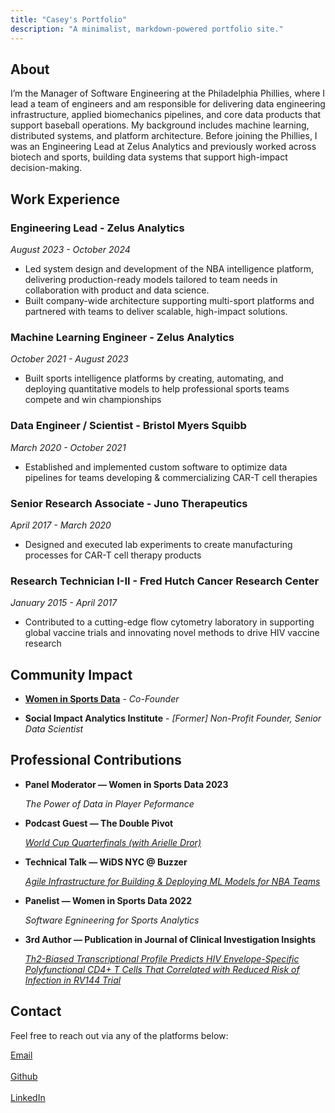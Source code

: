 ```yaml
---
title: "Casey's Portfolio"
description: "A minimalist, markdown-powered portfolio site."
---
```


## <span id="about">About</span>

I’m the Manager of Software Engineering at the Philadelphia Phillies, where I lead a team of engineers and am responsible for delivering data engineering infrastructure, applied biomechanics pipelines, and core data products that support baseball operations. My background includes machine learning, distributed systems, and platform architecture. Before joining the Phillies, I was an Engineering Lead at Zelus Analytics and previously worked across biotech and sports, building data systems that support high-impact decision-making.

## <span id="work-experience">Work Experience</span>

### Engineering Lead - Zelus Analytics

_August 2023 - October 2024_

- Led system design and development of the NBA intelligence platform, delivering production-ready models tailored to team needs in collaboration with product and data science.
- Built company-wide architecture supporting multi-sport platforms and partnered with teams to deliver scalable, high-impact solutions.

### Machine Learning Engineer - Zelus Analytics

_October 2021 - August 2023_

- Built sports intelligence platforms by creating, automating, and deploying quantitative models to help professional sports teams compete and win championships

### Data Engineer / Scientist - Bristol Myers Squibb

_March 2020 - October 2021_

- Established and implemented custom software to optimize data pipelines for teams developing & commercializing CAR-T cell therapies

### Senior Research Associate - Juno Therapeutics

_April 2017 - March 2020_

- Designed and executed lab experiments to create manufacturing processes for CAR-T cell therapy products

### Research Technician I-II - Fred Hutch Cancer Research Center

_January 2015 - April 2017_

- Contributed to a cutting-edge flow cytometry laboratory in supporting global vaccine trials and innovating novel methods to drive HIV vaccine research

## <span id="community-impact">Community Impact</span>

- [**Women in Sports Data**](https://womeninsportsdata.org/) - _Co-Founder_

- **Social Impact Analytics Institute** - _[Former] Non-Profit Founder, Senior Data Scientist_

## <span id="professional-contributions">Professional Contributions</span>

- **Panel Moderator — Women in Sports Data 2023**

  _The Power of Data in Player Peformance_

- **Podcast Guest — The Double Pivot**

  [_World Cup Quarterfinals (with Arielle Dror)_](https://open.spotify.com/episode/52r1dKhCgBUi1QNHrxdzAv)

- **Technical Talk — WiDS NYC @ Buzzer**

  [_Agile Infrastructure for Building & Deploying ML Models for NBA Teams_](https://www.youtube.com/watch?v=ETnbTTQyTH8&t=7431s)

- **Panelist — Women in Sports Data 2022**

  _Software Egnineering for Sports Analytics_

- **3rd Author — Publication in Journal of Clinical Investigation Insights**

  [_Th2-Biased Transcriptional Profile Predicts HIV Envelope-Specific Polyfunctional CD4+ T Cells That Correlated with Reduced Risk of Infection in RV144 Trial_](https://pubmed.ncbi.nlm.nih.gov/35803696/)

## <span id="contact">Contact</span>

Feel free to reach out via any of the platforms below:

<a href="mailto:casey.thayer6@gmail.com" target="_blank">
  Email</a>
<br></br>
<a href="https://github.com/thayerca" target="_blank">
  Github</a>
<br></br>
<a href="https://www.linkedin.com/in/casey-thayer" target="_blank">
  LinkedIn</a>
<br></br>
